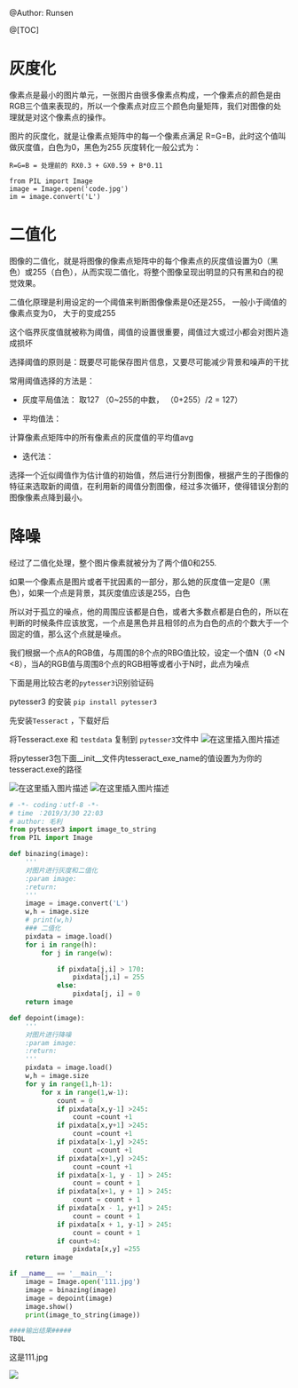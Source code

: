 ﻿

@Author: Runsen


@[TOC]



# 灰度化


像素点是最小的图片单元，一张图片由很多像素点构成，一个像素点的颜色是由RGB三个值来表现的，所以一个像素点对应三个颜色向量矩阵，我们对图像的处理就是对这个像素点的操作。

图片的灰度化，就是让像素点矩阵中的每一个像素点满足 R=G=B，此时这个值叫做灰度值，白色为0，黑色为255
灰度转化一般公式为：


`R=G=B = 处理前的 RX0.3 + GX0.59 + B*0.11`


```
from PIL import Image
image = Image.open('code.jpg')
im = image.convert('L')
```


# 二值化


图像的二值化，就是将图像的像素点矩阵中的每个像素点的灰度值设置为0（黑色）或255（白色），从而实现二值化，将整个图像呈现出明显的只有黑和白的视觉效果。

二值化原理是利用设定的一个阈值来判断图像像素是0还是255， 一般小于阈值的像素点变为0， 大于的变成255

这个临界灰度值就被称为阈值，阈值的设置很重要，阈值过大或过小都会对图片造成损坏

选择阈值的原则是：既要尽可能保存图片信息，又要尽可能减少背景和噪声的干扰


常用阈值选择的方法是：


- 灰度平局值法： 取127 （0~255的中数， （0+255）/2 = 127）

- 平均值法：

计算像素点矩阵中的所有像素点的灰度值的平均值avg
        
- 迭代法：

选择一个近似阈值作为估计值的初始值，然后进行分割图像，根据产生的子图像的特征来选取新的阈值，在利用新的阈值分割图像，经过多次循环，使得错误分割的图像像素点降到最小。


# 降噪
经过了二值化处理，整个图片像素就被分为了两个值0和255.

如果一个像素点是图片或者干扰因素的一部分，那么她的灰度值一定是0（黑色），如果一个点是背景，其灰度值应该是255，白色

所以对于孤立的噪点，他的周围应该都是白色，或者大多数点都是白色的，所以在判断的时候条件应该放宽，一个点是黑色并且相邻的点为白色的点的个数大于一个固定的值，那么这个点就是噪点。

我们根据一个点A的RGB值，与周围的8个点的RBG值比较，设定一个值N（0 <N <8），当A的RGB值与周围8个点的RGB相等或者小于N时，此点为噪点


下面是用比较古老的`pytesser3`识别验证码

pytesser3 的安装
`pip install pytesser3`

先安装`Tesseract` ，下载好后

将Tesseract.exe 和 `testdata` 复制到 `pytesser3`文件中
![在这里插入图片描述](https://img-blog.csdnimg.cn/20190331224106775.jpg?x-oss-process=image/watermark,type_ZmFuZ3poZW5naGVpdGk,shadow_10,text_aHR0cHM6Ly9ibG9nLmNzZG4ubmV0L3dlaXhpbl80NDUxMDYxNQ==,size_16,color_FFFFFF,t_70)

将pytesser3包下面__init__文件内tesseract_exe_name的值设置为为你的tesseract.exe的路径



![在这里插入图片描述](https://img-blog.csdnimg.cn/20190331224114649.jpg?x-oss-process=image/watermark,type_ZmFuZ3poZW5naGVpdGk,shadow_10,text_aHR0cHM6Ly9ibG9nLmNzZG4ubmV0L3dlaXhpbl80NDUxMDYxNQ==,size_16,color_FFFFFF,t_70)
![在这里插入图片描述](https://img-blog.csdnimg.cn/20190331224118834.jpg?x-oss-process=image/watermark,type_ZmFuZ3poZW5naGVpdGk,shadow_10,text_aHR0cHM6Ly9ibG9nLmNzZG4ubmV0L3dlaXhpbl80NDUxMDYxNQ==,size_16,color_FFFFFF,t_70)

```python
# -*- coding：utf-8 -*-
# time ：2019/3/30 22:03
# author: 毛利
from pytesser3 import image_to_string
from PIL import Image

def binazing(image):
    '''
    对图片进行灰度和二值化
    :param image:
    :return:
    '''
    image = image.convert('L')
    w,h = image.size
    # print(w,h)
    ### 二值化
    pixdata = image.load()
    for i in range(h):
        for j in range(w):

            if pixdata[j,i] > 170:
                pixdata[j,i] = 255
            else:
                pixdata[j, i] = 0
    return image

def depoint(image):
    '''
    对图片进行降噪
    :param image:
    :return:
    '''
    pixdata = image.load()
    w,h = image.size
    for y in range(1,h-1):
        for x in range(1,w-1):
            count = 0
            if pixdata[x,y-1] >245:
                count =count +1
            if pixdata[x,y+1] >245:
                count =count +1
            if pixdata[x-1,y] >245:
                count =count +1
            if pixdata[x+1,y] >245:
                count =count +1
            if pixdata[x-1, y - 1] > 245:
                count = count + 1
            if pixdata[x+1, y + 1] > 245:
                count = count + 1
            if pixdata[x - 1, y+1] > 245:
                count = count + 1
            if pixdata[x + 1, y-1] > 245:
                count = count + 1
            if count>4:
                pixdata[x,y] =255
    return image

if __name__ == '__main__':
    image = Image.open('111.jpg')
    image = binazing(image)
    image = depoint(image)
    image.show()
    print(image_to_string(image))

####输出结果#####
TBQL
```




这是111.jpg


![](https://imgconvert.csdnimg.cn/aHR0cDovL3B3ZmdtOWZqby5ia3QuY2xvdWRkbi5jb20vRmotSXZrRE9oTWJkcm9GRy1oT1RET2dCRG1zWg?x-oss-process=image/format,png)
